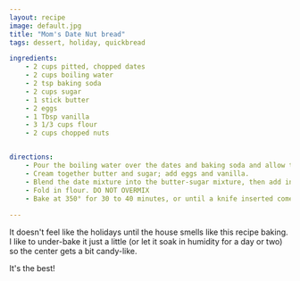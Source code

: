 ```yaml
--- 
layout: recipe
image: default.jpg
title: "Mom's Date Nut bread"
tags: dessert, holiday, quickbread

ingredients:
    - 2 cups pitted, chopped dates
    - 2 cups boiling water
    - 2 tsp baking soda
    - 2 cups sugar
    - 1 stick butter
    - 2 eggs
    - 1 Tbsp vanilla
    - 3 1/3 cups flour
    - 2 cups chopped nuts


directions:
    - Pour the boiling water over the dates and baking soda and allow to cool.
    - Cream together butter and sugar; add eggs and vanilla.
    - Blend the date mixture into the butter-sugar mixture, then add in nuts.
    - Fold in flour. DO NOT OVERMIX
    - Bake at 350° for 30 to 40 minutes, or until a knife inserted comes out clean.
    
---
```

It doesn't feel like the holidays until the house smells like this recipe baking.  
I like to under-bake it just a little (or let it soak in humidity for a day or two) so the center gets a bit candy-like.  

It's the best!
